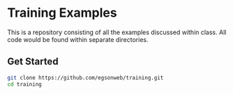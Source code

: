 # Training Examples

This is a repository consisting of all the examples discussed within class. All code would be found within separate directories.

## Get Started

```bash
git clone https://github.com/egsonweb/training.git
cd training
```
